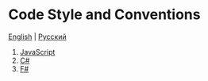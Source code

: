# Code Style and Conventions
[English](README.md) | [Русский](README.ru.md)

1. [JavaScript](JavaScript/README.md)
2. [C#](CSharp/README.md)
3. [F#](FSharp/README.md)

